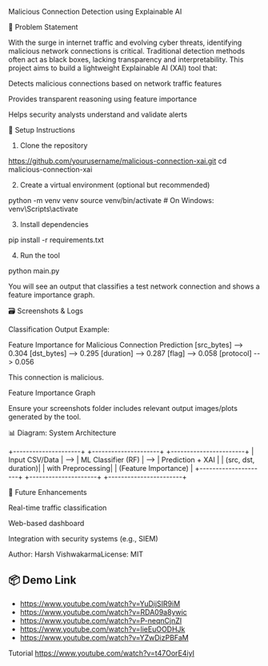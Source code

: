 Malicious Connection Detection using Explainable AI

🔧 Problem Statement

With the surge in internet traffic and evolving cyber threats, identifying malicious network connections is critical. Traditional detection methods often act as black boxes, lacking transparency and interpretability. This project aims to build a lightweight Explainable AI (XAI) tool that:

Detects malicious connections based on network traffic features

Provides transparent reasoning using feature importance

Helps security analysts understand and validate alerts

📁 Setup Instructions

1. Clone the repository

https://github.com/yourusername/malicious-connection-xai.git
cd malicious-connection-xai

2. Create a virtual environment (optional but recommended)

python -m venv venv
source venv/bin/activate   # On Windows: venv\Scripts\activate

3. Install dependencies

pip install -r requirements.txt

4. Run the tool

python main.py

You will see an output that classifies a test network connection and shows a feature importance graph.

🗃️ Screenshots & Logs

Classification Output Example:

Feature Importance for Malicious Connection Prediction
[src_bytes] --> 0.304
[dst_bytes] --> 0.295
[duration]  --> 0.287
[flag]      --> 0.058
[protocol]  --> 0.056

This connection is malicious.

Feature Importance Graph



Ensure your screenshots folder includes relevant output images/plots generated by the tool.

📊 Diagram: System Architecture

+---------------------+      +---------------------+      +-----------------------+
|   Input CSV/Data    | -->  |  ML Classifier (RF) | -->  |  Prediction + XAI    |
| (src, dst, duration)|      |   with Preprocessing|      |  (Feature Importance) |
+---------------------+      +---------------------+      +-----------------------+

🚀 Future Enhancements

Real-time traffic classification

Web-based dashboard

Integration with security systems (e.g., SIEM)

Author: Harsh VishwakarmaLicense: MIT


## 📦 Demo Link
- https://www.youtube.com/watch?v=YuDijSIR9iM
- https://www.youtube.com/watch?v=RDA09a8ywic
- https://www.youtube.com/watch?v=P-neqnCjnZI
- https://www.youtube.com/watch?v=lieEuOODHJk
- https://www.youtube.com/watch?v=YZwDizPBFaM

Tutorial
https://www.youtube.com/watch?v=t47OorE4iyI
